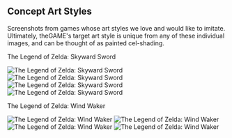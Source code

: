 ## Concept Art Styles

Screenshots from games whose art styles we love and would like to imitate. Ultimately, theGAME's target art style is unique from any of these individual images, and can be thought of as painted cel-shading.


The Legend of Zelda: Skyward Sword

![The Legend of Zelda: Skyward Sword](https://www.kanpai.fr/sites/default/files/uploads/2011/11/zelda-wii-skyward-sword.jpg "The Legend of Zelda: Skyward Sword")
![The Legend of Zelda: Skyward Sword](https://img-cache.coolshop.com/0cd4bd3a-a2d5-4788-94c4-e4084c1f0df4/63809-10.jpg "The Legend of Zelda: Skyward Sword")
![The Legend of Zelda: Skyward Sword](https://pixeldramadotcom.files.wordpress.com/2012/01/zelda_skyward01.jpg "The Legend of Zelda: Skyward Sword")
![The Legend of Zelda: Skyward Sword](http://www.endlessbacklog.com/images/video_games/SkywardSword/The-Legend-of-Zelda-Skyward-Sword_2011_11-13-11_008.jpg "The Legend of Zelda: Skyward Sword")


The Legend of Zelda: Wind Waker

![The Legend of Zelda: Wind Waker](http://2.bp.blogspot.com/-ZU92SMTm4t4/U6takjX1IiI/AAAAAAAAW64/PZxQDjXsDss/s1600/wind_waker_HD-screenshot-2.jpg "The Legend of Zelda: Wind Waker")
![The Legend of Zelda: Wind Waker](https://s-media-cache-ak0.pinimg.com/originals/ba/a9/69/baa969c6282fc718c676119bc374070d.jpg "The Legend of Zelda: Wind Waker")
![The Legend of Zelda: Wind Waker](https://www.technobuffalo.com/wp-content/uploads/2013/06/E3-2013-Nintendo-Direct-The-Legend-of-Zelda-Wind-Waker-010.jpg "The Legend of Zelda: Wind Waker")
![The Legend of Zelda: Wind Waker](https://s1.thcdn.com/design-assets/products/11261849/pic4-large.jpg "The Legend of Zelda: Wind Waker")